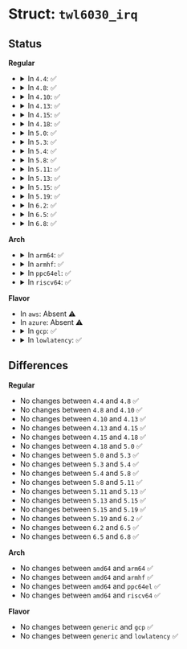 # Struct: <code>twl6030_irq</code>

## Status
<b>Regular</b>
<ul>
<li>
<details>
<summary>In <code>4.4</code>: ✅</summary>

```c
struct twl6030_irq {
    unsigned int irq_base;
    int twl_irq;
    bool irq_wake_enabled;
    atomic_t wakeirqs;
    struct notifier_block pm_nb;
    struct irq_chip irq_chip;
    struct irq_domain *irq_domain;
    const int *irq_mapping_tbl;
};
```
</details>
</li>
<li>
<details>
<summary>In <code>4.8</code>: ✅</summary>

```c
struct twl6030_irq {
    unsigned int irq_base;
    int twl_irq;
    bool irq_wake_enabled;
    atomic_t wakeirqs;
    struct notifier_block pm_nb;
    struct irq_chip irq_chip;
    struct irq_domain *irq_domain;
    const int *irq_mapping_tbl;
};
```
</details>
</li>
<li>
<details>
<summary>In <code>4.10</code>: ✅</summary>

```c
struct twl6030_irq {
    unsigned int irq_base;
    int twl_irq;
    bool irq_wake_enabled;
    atomic_t wakeirqs;
    struct notifier_block pm_nb;
    struct irq_chip irq_chip;
    struct irq_domain *irq_domain;
    const int *irq_mapping_tbl;
};
```
</details>
</li>
<li>
<details>
<summary>In <code>4.13</code>: ✅</summary>

```c
struct twl6030_irq {
    unsigned int irq_base;
    int twl_irq;
    bool irq_wake_enabled;
    atomic_t wakeirqs;
    struct notifier_block pm_nb;
    struct irq_chip irq_chip;
    struct irq_domain *irq_domain;
    const int *irq_mapping_tbl;
};
```
</details>
</li>
<li>
<details>
<summary>In <code>4.15</code>: ✅</summary>

```c
struct twl6030_irq {
    unsigned int irq_base;
    int twl_irq;
    bool irq_wake_enabled;
    atomic_t wakeirqs;
    struct notifier_block pm_nb;
    struct irq_chip irq_chip;
    struct irq_domain *irq_domain;
    const int *irq_mapping_tbl;
};
```
</details>
</li>
<li>
<details>
<summary>In <code>4.18</code>: ✅</summary>

```c
struct twl6030_irq {
    unsigned int irq_base;
    int twl_irq;
    bool irq_wake_enabled;
    atomic_t wakeirqs;
    struct notifier_block pm_nb;
    struct irq_chip irq_chip;
    struct irq_domain *irq_domain;
    const int *irq_mapping_tbl;
};
```
</details>
</li>
<li>
<details>
<summary>In <code>5.0</code>: ✅</summary>

```c
struct twl6030_irq {
    unsigned int irq_base;
    int twl_irq;
    bool irq_wake_enabled;
    atomic_t wakeirqs;
    struct notifier_block pm_nb;
    struct irq_chip irq_chip;
    struct irq_domain *irq_domain;
    const int *irq_mapping_tbl;
};
```
</details>
</li>
<li>
<details>
<summary>In <code>5.3</code>: ✅</summary>

```c
struct twl6030_irq {
    unsigned int irq_base;
    int twl_irq;
    bool irq_wake_enabled;
    atomic_t wakeirqs;
    struct notifier_block pm_nb;
    struct irq_chip irq_chip;
    struct irq_domain *irq_domain;
    const int *irq_mapping_tbl;
};
```
</details>
</li>
<li>
<details>
<summary>In <code>5.4</code>: ✅</summary>

```c
struct twl6030_irq {
    unsigned int irq_base;
    int twl_irq;
    bool irq_wake_enabled;
    atomic_t wakeirqs;
    struct notifier_block pm_nb;
    struct irq_chip irq_chip;
    struct irq_domain *irq_domain;
    const int *irq_mapping_tbl;
};
```
</details>
</li>
<li>
<details>
<summary>In <code>5.8</code>: ✅</summary>

```c
struct twl6030_irq {
    unsigned int irq_base;
    int twl_irq;
    bool irq_wake_enabled;
    atomic_t wakeirqs;
    struct notifier_block pm_nb;
    struct irq_chip irq_chip;
    struct irq_domain *irq_domain;
    const int *irq_mapping_tbl;
};
```
</details>
</li>
<li>
<details>
<summary>In <code>5.11</code>: ✅</summary>

```c
struct twl6030_irq {
    unsigned int irq_base;
    int twl_irq;
    bool irq_wake_enabled;
    atomic_t wakeirqs;
    struct notifier_block pm_nb;
    struct irq_chip irq_chip;
    struct irq_domain *irq_domain;
    const int *irq_mapping_tbl;
};
```
</details>
</li>
<li>
<details>
<summary>In <code>5.13</code>: ✅</summary>

```c
struct twl6030_irq {
    unsigned int irq_base;
    int twl_irq;
    bool irq_wake_enabled;
    atomic_t wakeirqs;
    struct notifier_block pm_nb;
    struct irq_chip irq_chip;
    struct irq_domain *irq_domain;
    const int *irq_mapping_tbl;
};
```
</details>
</li>
<li>
<details>
<summary>In <code>5.15</code>: ✅</summary>

```c
struct twl6030_irq {
    unsigned int irq_base;
    int twl_irq;
    bool irq_wake_enabled;
    atomic_t wakeirqs;
    struct notifier_block pm_nb;
    struct irq_chip irq_chip;
    struct irq_domain *irq_domain;
    const int *irq_mapping_tbl;
};
```
</details>
</li>
<li>
<details>
<summary>In <code>5.19</code>: ✅</summary>

```c
struct twl6030_irq {
    unsigned int irq_base;
    int twl_irq;
    bool irq_wake_enabled;
    atomic_t wakeirqs;
    struct notifier_block pm_nb;
    struct irq_chip irq_chip;
    struct irq_domain *irq_domain;
    const int *irq_mapping_tbl;
};
```
</details>
</li>
<li>
<details>
<summary>In <code>6.2</code>: ✅</summary>

```c
struct twl6030_irq {
    unsigned int irq_base;
    int twl_irq;
    bool irq_wake_enabled;
    atomic_t wakeirqs;
    struct notifier_block pm_nb;
    struct irq_chip irq_chip;
    struct irq_domain *irq_domain;
    const int *irq_mapping_tbl;
};
```
</details>
</li>
<li>
<details>
<summary>In <code>6.5</code>: ✅</summary>

```c
struct twl6030_irq {
    unsigned int irq_base;
    int twl_irq;
    bool irq_wake_enabled;
    atomic_t wakeirqs;
    struct notifier_block pm_nb;
    struct irq_chip irq_chip;
    struct irq_domain *irq_domain;
    const int *irq_mapping_tbl;
};
```
</details>
</li>
<li>
<details>
<summary>In <code>6.8</code>: ✅</summary>

```c
struct twl6030_irq {
    unsigned int irq_base;
    int twl_irq;
    bool irq_wake_enabled;
    atomic_t wakeirqs;
    struct notifier_block pm_nb;
    struct irq_chip irq_chip;
    struct irq_domain *irq_domain;
    const int *irq_mapping_tbl;
};
```
</details>
</li>
</ul>
<b>Arch</b>
<ul>
<li>
<details>
<summary>In <code>arm64</code>: ✅</summary>

```c
struct twl6030_irq {
    unsigned int irq_base;
    int twl_irq;
    bool irq_wake_enabled;
    atomic_t wakeirqs;
    struct notifier_block pm_nb;
    struct irq_chip irq_chip;
    struct irq_domain *irq_domain;
    const int *irq_mapping_tbl;
};
```
</details>
</li>
<li>
<details>
<summary>In <code>armhf</code>: ✅</summary>

```c
struct twl6030_irq {
    unsigned int irq_base;
    int twl_irq;
    bool irq_wake_enabled;
    atomic_t wakeirqs;
    struct notifier_block pm_nb;
    struct irq_chip irq_chip;
    struct irq_domain *irq_domain;
    const int *irq_mapping_tbl;
};
```
</details>
</li>
<li>
<details>
<summary>In <code>ppc64el</code>: ✅</summary>

```c
struct twl6030_irq {
    unsigned int irq_base;
    int twl_irq;
    bool irq_wake_enabled;
    atomic_t wakeirqs;
    struct notifier_block pm_nb;
    struct irq_chip irq_chip;
    struct irq_domain *irq_domain;
    const int *irq_mapping_tbl;
};
```
</details>
</li>
<li>
<details>
<summary>In <code>riscv64</code>: ✅</summary>

```c
struct twl6030_irq {
    unsigned int irq_base;
    int twl_irq;
    bool irq_wake_enabled;
    atomic_t wakeirqs;
    struct notifier_block pm_nb;
    struct irq_chip irq_chip;
    struct irq_domain *irq_domain;
    const int *irq_mapping_tbl;
};
```
</details>
</li>
</ul>
<b>Flavor</b>
<ul>
<li>
In <code>aws</code>: Absent ⚠️
</li>
<li>
In <code>azure</code>: Absent ⚠️
</li>
<li>
<details>
<summary>In <code>gcp</code>: ✅</summary>

```c
struct twl6030_irq {
    unsigned int irq_base;
    int twl_irq;
    bool irq_wake_enabled;
    atomic_t wakeirqs;
    struct notifier_block pm_nb;
    struct irq_chip irq_chip;
    struct irq_domain *irq_domain;
    const int *irq_mapping_tbl;
};
```
</details>
</li>
<li>
<details>
<summary>In <code>lowlatency</code>: ✅</summary>

```c
struct twl6030_irq {
    unsigned int irq_base;
    int twl_irq;
    bool irq_wake_enabled;
    atomic_t wakeirqs;
    struct notifier_block pm_nb;
    struct irq_chip irq_chip;
    struct irq_domain *irq_domain;
    const int *irq_mapping_tbl;
};
```
</details>
</li>
</ul>

## Differences
<b>Regular</b>
<ul>
<li>
No changes between <code>4.4</code> and <code>4.8</code> ✅
</li>
<li>
No changes between <code>4.8</code> and <code>4.10</code> ✅
</li>
<li>
No changes between <code>4.10</code> and <code>4.13</code> ✅
</li>
<li>
No changes between <code>4.13</code> and <code>4.15</code> ✅
</li>
<li>
No changes between <code>4.15</code> and <code>4.18</code> ✅
</li>
<li>
No changes between <code>4.18</code> and <code>5.0</code> ✅
</li>
<li>
No changes between <code>5.0</code> and <code>5.3</code> ✅
</li>
<li>
No changes between <code>5.3</code> and <code>5.4</code> ✅
</li>
<li>
No changes between <code>5.4</code> and <code>5.8</code> ✅
</li>
<li>
No changes between <code>5.8</code> and <code>5.11</code> ✅
</li>
<li>
No changes between <code>5.11</code> and <code>5.13</code> ✅
</li>
<li>
No changes between <code>5.13</code> and <code>5.15</code> ✅
</li>
<li>
No changes between <code>5.15</code> and <code>5.19</code> ✅
</li>
<li>
No changes between <code>5.19</code> and <code>6.2</code> ✅
</li>
<li>
No changes between <code>6.2</code> and <code>6.5</code> ✅
</li>
<li>
No changes between <code>6.5</code> and <code>6.8</code> ✅
</li>
</ul>
<b>Arch</b>
<ul>
<li>
No changes between <code>amd64</code> and <code>arm64</code> ✅
</li>
<li>
No changes between <code>amd64</code> and <code>armhf</code> ✅
</li>
<li>
No changes between <code>amd64</code> and <code>ppc64el</code> ✅
</li>
<li>
No changes between <code>amd64</code> and <code>riscv64</code> ✅
</li>
</ul>
<b>Flavor</b>
<ul>
<li>
No changes between <code>generic</code> and <code>gcp</code> ✅
</li>
<li>
No changes between <code>generic</code> and <code>lowlatency</code> ✅
</li>
</ul>
